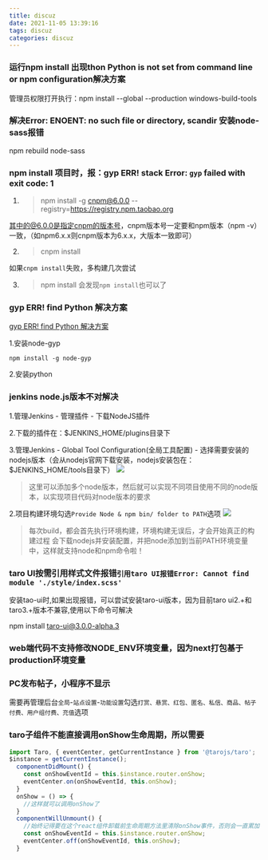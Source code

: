 ```yaml
---
title: discuz
date: 2021-11-05 13:39:16
tags: discuz
categories: discuz
---
```



### 运行npm install 出现thon Python is not set from command line or npm configuration解决方案

管理员权限打开执行：npm install --global --production windows-build-tools


### 解决Error: ENOENT: no such file or directory, scandir 安装node-sass报错
npm rebuild node-sass

### npm install 项目时，报：gyp ERR! stack Error: `gyp` failed with exit code: 1

1. > npm install -g cnpm@6.0.0 --registry=https://registry.npm.taobao.org

其中的@6.0.0是指定cnpm的版本号，cnpm版本号一定要和npm版本（npm -v）一致，（如npm6.x.x则cnpm版本为6.x.x，大版本一致即可）

2. > cnpm install

如果`cnpm install`失败，多构建几次尝试

3. > npm install 
会发现`npm install`也可以了

### gyp ERR! find Python 解决方案
[gyp ERR! find Python 解决方案](https://segmentfault.com/a/1190000023271417)

1.安装node-gyp
```
npm install -g node-gyp
```

2.安装python

### jenkins node.js版本不对解决
1.管理Jenkins - 管理插件 - 下载NodeJS插件

2.下载的插件在：$JENKINS_HOME/plugins目录下

3.管理Jenkins - Global Tool Configuration(全局工具配置) - 选择需要安装的nodejs版本（会从nodejs官网下载安装，nodejs安装包在：$JENKINS_HOME/tools目录下）
![](http://www.guoxh.com/blog/img/Jenkins/1.png)
> 这里可以添加多个node版本，然后就可以实现不同项目使用不同的node版本，以实现项目代码对node版本的要求

2.项目构建环境勾选`Provide Node & npm bin/ folder to PATH`选项
![](http://www.guoxh.com/blog/img/Jenkins/2.png)

> 每次build，都会首先执行环境构建，环境构建无误后，才会开始真正的构建过程
会下载nodejs并安装配置，并把node添加到当前PATH环境变量中，这样就支持node和npm命令啦！


### taro UI按需引用样式文件报错`引用taro UI报错Error: Cannot find module './style/index.scss'`

安装tao-ui时,如果出现报错，可以尝试安装taro-ui版本，因为目前taro ui2.+和taro3.+版本不兼容,使用以下命令可解决

npm install taro-ui@3.0.0-alpha.3

### web端代码不支持修改NODE_ENV环境变量，因为next打包基于production环境变量

### PC发布帖子，小程序不显示

需要再管理后台`全局`-`站点设置`-`功能设置`勾选`打赏、悬赏、红包、匿名、私信、商品、帖子付费、用户组付费、充值`选项

### taro子组件不能直接调用onShow生命周期，所以需要
```js
import Taro, { eventCenter, getCurrentInstance } from '@tarojs/taro';
$instance = getCurrentInstance();
  componentDidMount() {
    const onShowEventId = this.$instance.router.onShow;
    eventCenter.on(onShowEventId, this.onShow);
  }
  onShow = () => {
    //这样就可以调用onShow了
  }
  componentWillUnmount() {
    //始终记得要在这个react组件卸载前生命周期方法里清除onShow事件，否则会一直累加
    const onShowEventId = this.$instance.router.onShow;
    eventCenter.off(onShowEventId, this.onShow);
  }
```
